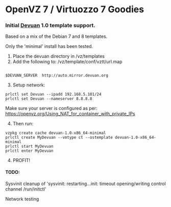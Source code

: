 # OpenVZ 7 / Virtuozzo 7 Goodies


### Initial [Devuan](https://devuan.org/) 1.0 template support.
Based on a mix of the Debian 7 and 8 templates.

Only the 'minimal' install has been tested.

1. Place the devuan directory in /vz/templates
2. Add the following to: /vz/template/conf/vztt/url.map
```

$DEVUAN_SERVER  http://auto.mirror.devuan.org

```

3. Setup network:
```
prlctl set Devuan --ipadd 192.168.5.101/24
prlctl set Devuan --nameserver 8.8.8.8

```

Make sure your server is configured as per: https://openvz.org/Using_NAT_for_container_with_private_IPs

4. Then run:
```
vzpkg create cache devuan-1.0-x86_64-minimal
prlctl create MyDevuan --vmtype ct --ostemplate devuan-1.0-x86_64-minimal
prlctl start MyDevuan
prlctl enter MyDevuan
```
4. PROFIT!


#### TODO:
Sysvinit cleanup of 'sysvinit: restarting...init: timeout opening/writing control channel /run/initctl'

Network testing
